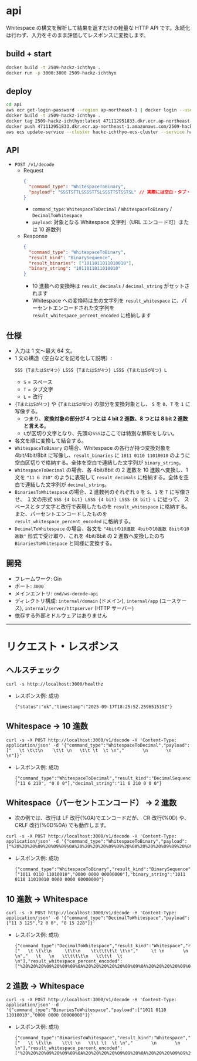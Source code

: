 # api

Whitespace の構文を解析して結果を返すだけの軽量な HTTP API です。永続化は行わず、入力をそのまま評価してレスポンスに変換します。

## build + start

```sh
docker build -t 2509-hackz-ichthyo .
docker run -p 3000:3000 2509-hackz-ichthyo
```

## deploy

```sh
cd api
aws ecr get-login-password --region ap-northeast-1 | docker login --username AWS --password-stdin 471112951833.dkr.ecr.ap-northeast-1.amazonaws.com
docker build -t 2509-hackz-ichthyo .
docker tag 2509-hackz-ichthyo:latest 471112951833.dkr.ecr.ap-northeast-1.amazonaws.com/2509-hackz-ichthyo:latest
docker push 471112951833.dkr.ecr.ap-northeast-1.amazonaws.com/2509-hackz-ichthyo:latest
aws ecs update-service --cluster hackz-ichthyo-ecs-cluster --service hackz-ichthyo-ecs-service --force-new-deployment --region ap-northeast-1
```

## API

- `POST /v1/decode`
  - Request
    ```json
    {
      "command_type": "WhitespaceToBinary",
      "payload": "SSSTSTTLSSSSTTSLSSSTTSTSSTSL" // 実際には空白・タブ・改行からなる文字列
    }
    ```
    - `command_type`: `WhitespaceToDecimal` / `WhitespaceToBinary` / `DecimalToWhitespace`
    - `payload`: 対象となる Whitespace 文字列（URL エンコード可）または 10 進数列
  - Response
    ```json
    {
      "command_type": "WhitespaceToBinary",
      "result_kind": "BinarySequence",
      "result_binaries": ["1011011011010010"],
      "binary_string": "1011011011010010"
    }
    ```
    - 10 進数への変換時は `result_decimals` / `decimal_string` がセットされます
    - Whitespace への変換時は生の文字列を `result_whitespace` に、パーセントエンコードされた文字列を `result_whitespace_percent_encoded` に格納します

## 仕様

- 入力は 1 文～最大 64 文。
- 1 文の構造（空白などを記号化して説明）:
  ```
  SSS {TまたはSが4つ} LSSS {TまたはSが4つ} LSSS {TまたはSが8つ} L
  ```
  - `S` = スペース
  - `T` = タブ文字
  - `L` = 改行
- `{TまたはSが4つ}` や `{TまたはSが8つ}` の部分を変換対象とし、
  `S` を `0`、`T` を `1` に写像する。
  - つまり、**変換対象の部分が 4 つとは 4 bit 2 進数、8 つとは 8 bit 2 進数 と言える**。
  - `L`が区切り文字となり、先頭の`SSS`はここでは特別な解釈をしない。
- 各文を順に変換して結合する。
- `WhitespaceToBinary` の場合、Whitespace の各行が持つ変換対象を 4bit/4bit/8bit に写像し、`result_binaries` に `1011 0110 11010010` のように空白区切りで格納する。全体を空白で連結した文字列が `binary_string`。
- `WhitespaceToDecimal` の場合、各 4bit/8bit の 2 進数を 10 進数へ変換し、1 文を `"11 6 210"` のように表現して `result_decimals` に格納する。全体を空白で連結した文字列が `decimal_string`。
- `BinariesToWhitespace` の場合、2 進数列のそれぞれ `0` を `S`、`1` を `T` に写像させ、
  １文の形式 `SSS {4 bit} LSSS {4 bit} LSSS {8 bit} L` に従って、
  スペースとタブ文字と改行で表現したものを `result_whitespace` に格納する。
  また、パーセントエンコードしたものを `result_whitespace_percent_encoded` に格納する。
- `DecimalToWhitespace` の場合、各文を `"4bitの10進数 4bitの10進数 8bitの10進数"` 形式で受け取り、これを 4bit/8bit の 2 進数へ変換したのち `BinariesToWhitespace` と同様に変換する。

## 開発

- フレームワーク: Gin
- ポート: `3000`
- メインエントリ: `cmd/ws-decode-api`
- ディレクトリ構成: `internal/domain` (ドメイン), `internal/app` (ユースケース), `internal/server/httpserver` (HTTP サーバー)
- 依存する外部ミドルウェアはありません

---

# リクエスト・レスポンス

## ヘルスチェック

```
curl -s http://localhost:3000/healthz
```

- レスポンス例: 成功
  ```
  {"status":"ok","timestamp":"2025-09-17T18:25:52.259651519Z"}
  ```

## Whitespace → 10 進数

```
curl -s -X POST http://localhost:3000/v1/decode -H 'Content-Type: application/json' -d '{"command_type":"WhitespaceToDecimal","payload":["   \t \t\t\n    \t\t \n   \t\t \t  \t \n","       \n       \n           \n"]}'
```

- レスポンス例: 成功
  ```
  {"command_type":"WhitespaceToDecimal","result_kind":"DecimalSequence","result_decimals":["11 6 210", "0 0 0"],"decimal_string":"11 6 210 0 0 0"}
  ```

## Whitespace（パーセントエンコード） → 2 進数

- 次の例では、改行は LF 改行(%0A)でエンコードだが、
  CR 改行(%0D) や、 CRLF 改行(%0D%0A) でも動作します。

```
curl -s -X POST http://localhost:3000/v1/decode -H 'Content-Type: application/json' -d '{"command_type":"WhitespaceToBinary","payload":["%20%20%20%09%20%09%09%0A%20%20%20%20%09%09%20%0A%20%20%20%09%09%20%09%20%20%09%20%0A","%20%20%20%20%20%20%20%0A%20%20%20%20%20%20%20%0A%20%20%20%20%20%20%20%20%20%20%20%0A"]}'
```

- レスポンス例: 成功
  ```
  {"command_type":"WhitespaceToBinary","result_kind":"BinarySequence","result_binaries":["1011 0110 11010010","0000 0000 00000000"],"binary_string":"1011 0110 11010010 0000 0000 00000000"}
  ```

## 10 進数 → Whitespace

```
curl -s -X POST http://localhost:3000/v1/decode -H 'Content-Type: application/json' -d '{"command_type":"DecimalToWhitespace","payload":["11 3 125","2 0 0", "8 15 228"]}'
```

- レスポンス例: 成功
  ```
  {"command_type":"DecimalToWhitespace","result_kind":"Whitespace","result_whitespace":["   \t \t\t\n     \t\t\n    \t\t\t\t\t \t\n","     \t \n       \n           \n","   \t   \n   \t\t\t\t\n   \t\t\t  \t  \n"],"result_whitespace_percent_encoded":["%20%20%20%09%20%09%09%0A%20%20%20%20%20%09%09%0A%20%20%20%20%09%09%09%09%09%20%09%0A","%20%20%20%20%20%09%20%0A%20%20%20%20%20%20%20%0A%20%20%20%20%20%20%20%20%20%20%20%0A","%20%20%20%09%20%20%20%0A%20%20%20%09%09%09%09%0A%20%20%20%09%09%09%20%20%09%20%20%0A"]}
  ```

## 2 進数 → Whitespace

```
curl -s -X POST http://localhost:3000/v1/decode -H 'Content-Type: application/json' -d '{"command_type":"BinariesToWhitespace","payload":["1011 0110 11010010","0000 0000 00000000"]}'
```

- レスポンス例: 成功
  ```
  {"command_type":"BinariesToWhitespace","result_kind":"Whitespace","result_whitespace":["   \t \t\t\n    \t\t \n   \t\t \t  \t \n","       \n       \n           \n"],"result_whitespace_percent_encoded":["%20%20%20%09%20%09%09%0A%20%20%20%20%09%09%20%0A%20%20%20%09%09%20%09%20%20%09%20%0A","%20%20%20%20%20%20%20%0A%20%20%20%20%20%20%20%0A%20%20%20%20%20%20%20%20%20%20%20%0A"]}
  ```
